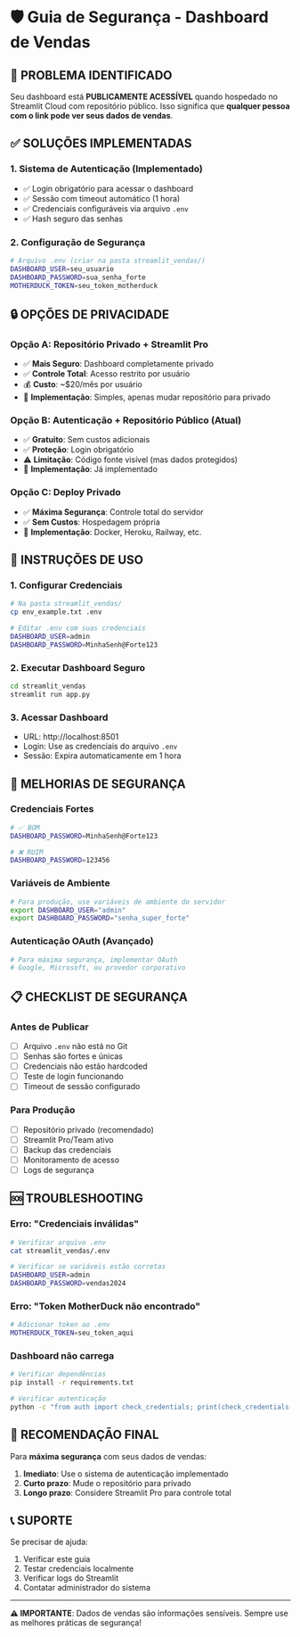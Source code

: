 # 🛡️ Guia de Segurança - Dashboard de Vendas

## 🚨 **PROBLEMA IDENTIFICADO**
Seu dashboard está **PUBLICAMENTE ACESSÍVEL** quando hospedado no Streamlit Cloud com repositório público. Isso significa que **qualquer pessoa com o link pode ver seus dados de vendas**.

## ✅ **SOLUÇÕES IMPLEMENTADAS**

### 1. **Sistema de Autenticação** (Implementado)
- ✅ Login obrigatório para acessar o dashboard
- ✅ Sessão com timeout automático (1 hora)
- ✅ Credenciais configuráveis via arquivo `.env`
- ✅ Hash seguro das senhas

### 2. **Configuração de Segurança**
```bash
# Arquivo .env (criar na pasta streamlit_vendas/)
DASHBOARD_USER=seu_usuario
DASHBOARD_PASSWORD=sua_senha_forte
MOTHERDUCK_TOKEN=seu_token_motherduck
```

## 🔒 **OPÇÕES DE PRIVACIDADE**

### **Opção A: Repositório Privado + Streamlit Pro**
- ✅ **Mais Seguro**: Dashboard completamente privado
- ✅ **Controle Total**: Acesso restrito por usuário
- 💰 **Custo**: ~$20/mês por usuário
- 🔧 **Implementação**: Simples, apenas mudar repositório para privado

### **Opção B: Autenticação + Repositório Público** (Atual)
- ✅ **Gratuito**: Sem custos adicionais
- ✅ **Proteção**: Login obrigatório
- ⚠️ **Limitação**: Código fonte visível (mas dados protegidos)
- 🔧 **Implementação**: Já implementado

### **Opção C: Deploy Privado**
- ✅ **Máxima Segurança**: Controle total do servidor
- ✅ **Sem Custos**: Hospedagem própria
- 🔧 **Implementação**: Docker, Heroku, Railway, etc.

## 🚀 **INSTRUÇÕES DE USO**

### **1. Configurar Credenciais**
```bash
# Na pasta streamlit_vendas/
cp env_example.txt .env

# Editar .env com suas credenciais
DASHBOARD_USER=admin
DASHBOARD_PASSWORD=MinhaSenh@Forte123
```

### **2. Executar Dashboard Seguro**
```bash
cd streamlit_vendas
streamlit run app.py
```

### **3. Acessar Dashboard**
- URL: http://localhost:8501
- Login: Use as credenciais do arquivo `.env`
- Sessão: Expira automaticamente em 1 hora

## 🔐 **MELHORIAS DE SEGURANÇA**

### **Credenciais Fortes**
```bash
# ✅ BOM
DASHBOARD_PASSWORD=MinhaSenh@Forte123

# ❌ RUIM
DASHBOARD_PASSWORD=123456
```

### **Variáveis de Ambiente**
```bash
# Para produção, use variáveis de ambiente do servidor
export DASHBOARD_USER="admin"
export DASHBOARD_PASSWORD="senha_super_forte"
```

### **Autenticação OAuth (Avançado)**
```python
# Para máxima segurança, implementar OAuth
# Google, Microsoft, ou provedor corporativo
```

## 📋 **CHECKLIST DE SEGURANÇA**

### **Antes de Publicar**
- [ ] Arquivo `.env` não está no Git
- [ ] Senhas são fortes e únicas
- [ ] Credenciais não estão hardcoded
- [ ] Teste de login funcionando
- [ ] Timeout de sessão configurado

### **Para Produção**
- [ ] Repositório privado (recomendado)
- [ ] Streamlit Pro/Team ativo
- [ ] Backup das credenciais
- [ ] Monitoramento de acesso
- [ ] Logs de segurança

## 🆘 **TROUBLESHOOTING**

### **Erro: "Credenciais inválidas"**
```bash
# Verificar arquivo .env
cat streamlit_vendas/.env

# Verificar se variáveis estão corretas
DASHBOARD_USER=admin
DASHBOARD_PASSWORD=vendas2024
```

### **Erro: "Token MotherDuck não encontrado"**
```bash
# Adicionar token ao .env
MOTHERDUCK_TOKEN=seu_token_aqui
```

### **Dashboard não carrega**
```bash
# Verificar dependências
pip install -r requirements.txt

# Verificar autenticação
python -c "from auth import check_credentials; print(check_credentials('admin', 'vendas2024'))"
```

## 🎯 **RECOMENDAÇÃO FINAL**

Para **máxima segurança** com seus dados de vendas:

1. **Imediato**: Use o sistema de autenticação implementado
2. **Curto prazo**: Mude o repositório para privado
3. **Longo prazo**: Considere Streamlit Pro para controle total

## 📞 **SUPORTE**

Se precisar de ajuda:
1. Verificar este guia
2. Testar credenciais localmente
3. Verificar logs do Streamlit
4. Contatar administrador do sistema

---

**⚠️ IMPORTANTE**: Dados de vendas são informações sensíveis. Sempre use as melhores práticas de segurança!
